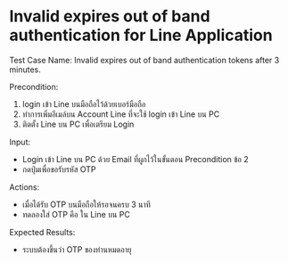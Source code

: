 # Invalid expires out of band authentication for Line Application

Test Case Name: Invalid expires out of band authentication tokens after 3 minutes.

Precondition: 
1. login เข้า Line บนมือถือไว้ด้วยเบอร์มือถือ
2. ทำการเพิ่มอีเมล์บน Account Line ที่จะใช้ login เข้า Line บน PC
3. ติดตั้ง Line บน PC เพื่อเตรียม Login 

Input:
  - Login เข้า Line บน PC ด้วย Email ที่ผูกไว้ในขั้นตอน Precondition ข้อ 2
  - กดปุ่มเพื่อขอรับรหัส OTP

Actions: 
  - เมื่อได้รับ OTP <xxxxxx> บนมือถือให้รอจนครบ 3 นาที
  - ทดลองใส่ OTP คือ <xxxxxx> ใน Line บน PC 

Expected Results: 
  - ระบบต้องขึ้นว่า OTP ของท่านหมดอายุ

